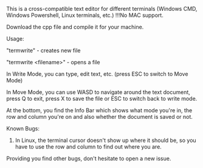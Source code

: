 This is a cross-compatible text editor for different terminals (Windows CMD, Windows Powershell, Linux terminals, etc.) !!!No MAC support.


Download the cpp file and compile it for your machine.


Usage:

"termwrite" - creates new file

"termwrite \<filename\>" - opens a file


In Write Mode, you can type, edit text, etc. (press ESC to switch to Move Mode)

In Move Mode, you can use WASD to navigate around the text document, press Q to exit, press X to save the file or ESC to switch back to write mode.

At the bottom, you find the Info Bar which shows what mode you're in, the row and column you're on and also whether the document is saved or not.

Known Bugs:

1. In Linux, the terminal cursor doesn't show up where it should be, so you have to use the row and column to find out where you are.

Providing you find other bugs, don't hesitate to open a new issue.
